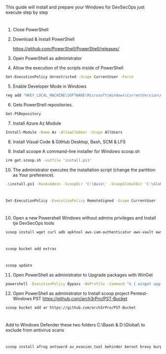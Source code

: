 This guide will install and prepare your Windows for DevSecOps just execute step by step

#
1. Close PowerShell

2. Download & Install PowerShell

    https://github.com/PowerShell/PowerShell/releases/

3. Open PowerShell as administrator

4. Allow the execution of the scripts inside of PowerShell
```bash
Set-ExecutionPolicy Unrestricted -Scope CurrentUser -Force
```

5. Enable Developer Mode in Windows
```bash
reg add "HKEY_LOCAL_MACHINE\SOFTWARE\Microsoft\Windows\CurrentVersion\AppModelUnlock" /t REG_DWORD /f /v "AllowDevelopmentWithoutDevLicense" /d "1"
```

6. Gets PowerShell repositories.
```bash
Get-PSRepository
```

7. Install Azure Az Module
```bash
Install-Module -Name Az -AllowClobber -Scope AllUsers
```
   
8. Install Visual Code & GitHub Desktop, Bash, SCM & LFS       

9. Install scoope A command-line installer for Windows scoop.sh
```bash
irm get.scoop.sh -outfile 'install.ps1'
```
10. The administrator executes the installation script (change the partition as Your preference).
```bash
.\install.ps1 -RunAsAdmin -ScoopDir 'C:\Base\' -ScoopGlobalDir 'C:\Global' -NoProxy
```
#
```bash
Set-ExecutionPolicy -ExecutionPolicy RemoteSigned -Scope CurrentUser
```
#
10. Open a new Powershell Windows without admins privileges and Install tje DevSecOps tools
```bash
scoop install wget curl adb apktool aws-iam-authenticator aws-vault aws azure-cli azure-functions-core-tools azure-ps circleci-cli cmake cmder-full composer kompose kubectl minikube docker git lua-for-windows make maven neofetch radare2 ruby s3deploy helm terraform youtube-dl docker-compose php go grep nano
```

#
```bash
scoop bucket add extras
```
#
```bash
scoop update
```

 11. Open PowerShell as administrator to Upgrade packages with WinGet
```bash
powershell -ExecutionPolicy Bypass -NoProfile -Command "& { winget upgrade --all  --include-unknown --include-pinned --accept-source-agreements --disable-interactivity }"
```
 12. Open PowerShell as administrator to Install scoop project Pentest-Windows PST https://github.com/arch3rPro/PST-Bucket
```bash
scoop bucket add ar https://github.com/arch3rPro/PST-Bucket
```
#
Add to Windows Defender these two folders C:\Base\ & D:\Global\ to exclude from antivirus scans
#
```bash
scoop install afrog antsword av_evasion_tool behinder beroot broxy burpsuite-np ct dalfox DeimosC2 dig dirbuster dnsx ehole ffuf fscan girsh gitrob goby godzilla goproxy govenom hetty hackbrowserdata httpx hydra interactsh jar-analyzer jndinjector john-the-ripper katana kscan ksubdomain layerdomainfinder masscan mateuszex maye mdut mimikatz myexploit naabu natpass nimscan nps nuclei ObserverWard oneforall pagodo peass-ng phpenv platypus portforward PowerRun PrintNotifyPotato proguard pyxis quake_rs quasar rad rubick rustcat scan4all scaninfo screentogif shellcodeloader sliver socat subfinder suo5 super-xray termite transfer txportmap venom vscan w3cschool webpathbrute webshell_generate websocat windynamicdesktop xray yakit ysomap -g
```
